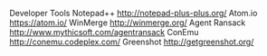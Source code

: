 Developer Tools
Notepad++       http://notepad-plus-plus.org/
Atom.io         https://atom.io/
WinMerge        http://winmerge.org/
Agent Ransack   http://www.mythicsoft.com/agentransack
ConEmu          http://conemu.codeplex.com/
Greenshot		http://getgreenshot.org/

